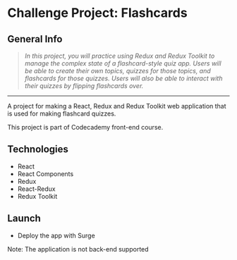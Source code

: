 # Challenge Project: Flashcards

## General Info

>*In this project, you will practice using Redux and Redux Toolkit to manage the complex state of a flashcard-style quiz app. Users will be able to create their own topics, quizzes for those topics, and flashcards for those quizzes. Users will also be able to interact with their quizzes by flipping flashcards over.*

----

A project for making a React, Redux and Redux Toolkit web application that is used for making flashcard quizzes. 

This project is part of Codecademy front-end course.

## Technologies
- React
- React Components
- Redux
- React-Redux
- Redux Toolkit

## Launch

- Deploy the app with Surge

Note: The application is not back-end supported